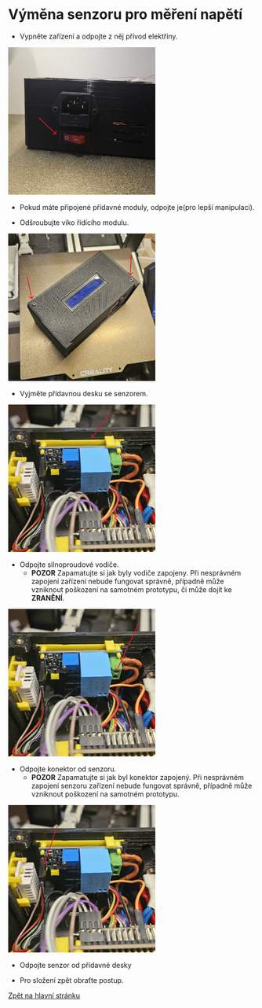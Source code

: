 # Výměna senzoru pro měření napětí

- Vypněte zařízení a odpojte z něj přívod elektřiny.

<img src="./../../sources/power_off.jpg" alt="power_off" width="300">

- Pokud máte připojené přídavné moduly, odpojte je(pro lepší manipulaci).

- Odšroubujte víko řídícího modulu.

<img src="./../../sources/compute_unit_screws.jpg" alt="unscrew_lid" width="300">

- Vyjměte přídavnou desku se senzorem.

<img src="./../../sources/ZMPT_out.jpg" alt="zmptb_deska" width="300">

- Odpojte silnoproudové vodiče.
    - **POZOR** Zapamatujte si jak byly vodiče zapojeny. Při nesprávném zapojení zařízení nebude fungovat správně, případně může vzniknout poškození na samotném prototypu, či může dojít ke **ZRANĚNÍ**.

<img src="./../../sources/ZMPT_power.jpg" alt="zmptb_power" width="300">

- Odpojte konektor od senzoru.
    - **POZOR** Zapamatujte si jak byl konektor zapojený. Při nesprávném zapojení senzoru zařízení nebude fungovat správně, případně může vzniknout poškození na samotném prototypu.

<img src="./../../sources/ZMPT_con.jpg" alt="zmptb_con" width="300">

- Odpojte senzor od přídavné desky

- Pro složení zpět obraťte postup.

[Zpět na hlavní stránku](./../../README.md)
